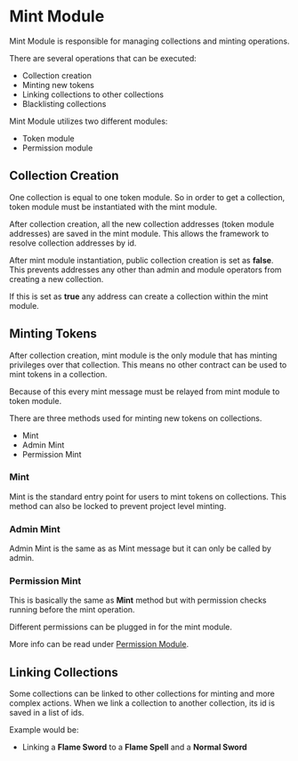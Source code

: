 # Mint Module

Mint Module is responsible for managing collections and minting operations.

There are several operations that can be executed:

- Collection creation
- Minting new tokens
- Linking collections to other collections
- Blacklisting collections

Mint Module utilizes two different modules:

- Token module
- Permission module

## Collection Creation

One collection is equal to one token module. So in order to get a collection, token module must be instantiated with the mint module.

After collection creation, all the new collection addresses (token module addresses) are saved in the mint module. This allows the framework to resolve collection addresses by id.

After mint module instantiation, public collection creation is set as **false**. This prevents addresses any other than admin and module operators from creating a new collection. 

If this is set as **true** any address can create a collection within the mint module.

## Minting Tokens

After collection creation, mint module is the only module that has minting privileges over that collection. This means no other contract can be used to mint tokens in a collection.

Because of this every mint message must be relayed from mint module to token module.

There are three methods used for minting new tokens on collections.

- Mint
- Admin Mint
- Permission Mint

### Mint

Mint is the standard entry point for users to mint tokens on collections. This method can also be locked to prevent project level minting. 

### Admin Mint

Admin Mint is the same as as Mint message but it can only be called by admin.

### Permission Mint

This is basically the same as **Mint** method but with permission checks running before the mint operation.

Different permissions can be plugged in for the mint module.

More info can be read under [Permission Module](/komple-framework/modules/Permission-Module).

## Linking Collections

Some collections can be linked to other collections for minting and more complex actions. When we link a collection to another collection, its id is saved in a list of ids.

Example would be:

- Linking a **Flame Sword** to a **Flame Spell** and a **Normal Sword**
